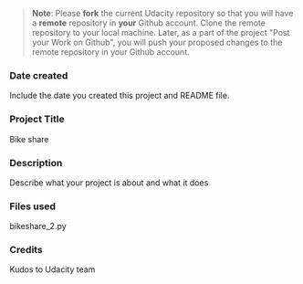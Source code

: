>**Note**: Please **fork** the current Udacity repository so that you will have a **remote** repository in **your** Github account. Clone the remote repository to your local machine. Later, as a part of the project "Post your Work on Github", you will push your proposed changes to the remote repository in your Github account.

### Date created
Include the date you created this project and README file.

### Project Title
Bike share

### Description
Describe what your project is about and what it does

### Files used
bikeshare_2.py

### Credits
Kudos to Udacity team

